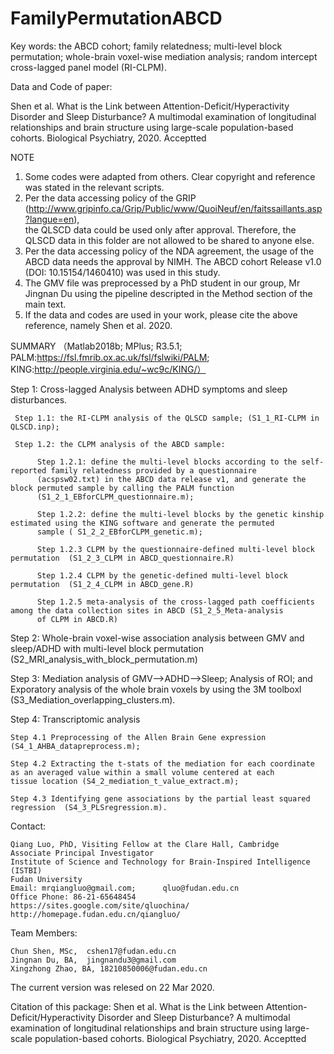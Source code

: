 # FamilyPermutationABCD

Key words:
the ABCD cohort; family relatedness; multi-level block permutation; 
whole-brain voxel-wise mediation analysis; random intercept cross-lagged panel model (RI-CLPM).

Data and Code of paper: 

Shen et al. What is the Link between Attention-Deficit/Hyperactivity Disorder and Sleep Disturbance? 
A multimodal examination of longitudinal relationships and brain structure using large-scale population-based cohorts. 
Biological Psychiatry, 2020. Acceptted

NOTE
1. Some codes were adapted from others. Clear copyright and reference was stated in the relevant scripts.
2. Per the data accessing policy of the GRIP (http://www.gripinfo.ca/Grip/Public/www/QuoiNeuf/en/faitssaillants.asp?langue=en),  
the QLSCD data could be used only after approval. Therefore, the QLSCD data in this folder are not allowed to be shared to anyone else.
3. Per the data accessing policy of the NDA agreement, the usage of the ABCD data needs the approval by NIMH. The ABCD cohort Release v1.0 (DOI: 10.15154/1460410) was used in this study.  
4. The GMV file was preprocessed by a PhD student in our group, Mr Jingnan Du using the pipeline descripted in the Method section of the main text. 
5. If the data and codes are used in your work, please cite the above reference, namely Shen et al. 2020. 

SUMMARY （Matlab2018b; MPlus; R3.5.1; PALM:https://fsl.fmrib.ox.ac.uk/fsl/fslwiki/PALM; KING:http://people.virginia.edu/~wc9c/KING/）

Step 1: Cross-lagged Analysis between ADHD symptoms and sleep disturbances.
   
     Step 1.1: the RI-CLPM analysis of the QLSCD sample; (S1_1_RI-CLPM in QLSCD.inp);
   
     Step 1.2: the CLPM analysis of the ABCD sample:
     
          Step 1.2.1: define the multi-level blocks according to the self-reported family relatedness provided by a questionnaire
          (acspsw02.txt) in the ABCD data release v1, and generate the block permuted sample by calling the PALM function
          (S1_2_1_EBforCLPM_questionnaire.m);
     
          Step 1.2.2: define the multi-level blocks by the genetic kinship estimated using the KING software and generate the permuted
          sample ( S1_2_2_EBforCLPM_genetic.m);
     
          Step 1.2.3 CLPM by the questionnaire-defined multi-level block permutation  (S1_2_3_CLPM in ABCD_questionnaire.R)
     
          Step 1.2.4 CLPM by the genetic-defined multi-level block permutation  (S1_2_4_CLPM in ABCD_gene.R)
     
          Step 1.2.5 meta-analysis of the cross-lagged path coefficients among the data collection sites in ABCD (S1_2_5_Meta-analysis 
          of CLPM in ABCD.R)

Step 2: Whole-brain voxel-wise association analysis between GMV and sleep/ADHD with multi-level block permutation  
(S2_MRI_analysis_with_block_permutation.m)

Step 3: Mediation analysis of GMV-->ADHD-->Sleep; Analysis of ROI; and Exporatory analysis of the whole brain voxels by using the 3M toolboxl (S3_Mediation_overlapping_clusters.m).

Step 4: Transcriptomic analysis
 
    Step 4.1 Preprocessing of the Allen Brain Gene expression (S4_1_AHBA_datapreprocess.m);
  
    Step 4.2 Extracting the t-stats of the mediation for each coordinate as an averaged value within a small volume centered at each
    tissue location (S4_2_mediation_t_value_extract.m);
  
    Step 4.3 Identifying gene associations by the partial least squared regression  (S4_3_PLSregression.m).


Contact: 

    Qiang Luo, PhD, Visiting Fellow at the Clare Hall, Cambridge
    Associate Principal Investigator
    Institute of Science and Technology for Brain-Inspired Intelligence (ISTBI)
    Fudan University
    Email: mrqiangluo@gmail.com;      qluo@fudan.edu.cn
    Office Phone: 86-21-65648454
    https://sites.google.com/site/qluochina/
    http://homepage.fudan.edu.cn/qiangluo/

Team Members:  

    Chun Shen, MSc,  cshen17@fudan.edu.cn
    Jingnan Du, BA,  jingnandu3@gmail.com
    Xingzhong Zhao, BA, 18210850006@fudan.edu.cn

The current version was relesed on 22 Mar 2020. 

Citation of this package:
Shen et al. What is the Link between Attention-Deficit/Hyperactivity Disorder and Sleep Disturbance? 
A multimodal examination of longitudinal relationships and brain structure using large-scale population-based cohorts. 
Biological Psychiatry, 2020. Acceptted

 
